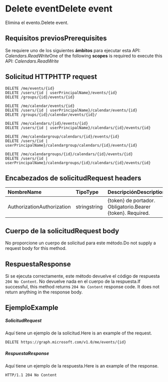 # <a name="delete-event"></a><span data-ttu-id="86ef0-101">Delete event</span><span class="sxs-lookup"><span data-stu-id="86ef0-101">Delete event</span></span>

<span data-ttu-id="86ef0-102">Elimina el evento.</span><span class="sxs-lookup"><span data-stu-id="86ef0-102">Delete event.</span></span>
## <a name="prerequisites"></a><span data-ttu-id="86ef0-103">Requisitos previos</span><span class="sxs-lookup"><span data-stu-id="86ef0-103">Prerequisites</span></span>
<span data-ttu-id="86ef0-104">Se requiere uno de los siguientes **ámbitos** para ejecutar esta API: *Calendars.ReadWrite*</span><span class="sxs-lookup"><span data-stu-id="86ef0-104">One of the following **scopes** is required to execute this API: *Calendars.ReadWrite*</span></span> 
## <a name="http-request"></a><span data-ttu-id="86ef0-105">Solicitud HTTP</span><span class="sxs-lookup"><span data-stu-id="86ef0-105">HTTP request</span></span>
<!-- { "blockType": "ignored" } -->
```http
DELETE /me/events/{id}
DELETE /users/{id | userPrincipalName}/events/{id}
DELETE /groups/{id}/events/{id}

DELETE /me/calendar/events/{id}
DELETE /users/{id | userPrincipalName}/calendar/events/{id}
DELETE /groups/{id}/calendar/events/{id}/

DELETE /me/calendars/{id}/events/{id}
DELETE /users/{id | userPrincipalName}/calendars/{id}/events/{id}

DELETE /me/calendargroup/calendars/{id}/events/{id}
DELETE /users/{id | userPrincipalName}/calendargroup/calendars/{id}/events/{id}

DELETE /me/calendargroups/{id}/calendars/{id}/events/{id}
DELETE /users/{id | userPrincipalName}/calendargroups/{id}/calendars/{id}/events/{id}
```
## <a name="request-headers"></a><span data-ttu-id="86ef0-106">Encabezados de solicitud</span><span class="sxs-lookup"><span data-stu-id="86ef0-106">Request headers</span></span>
| <span data-ttu-id="86ef0-107">Nombre</span><span class="sxs-lookup"><span data-stu-id="86ef0-107">Name</span></span>       | <span data-ttu-id="86ef0-108">Tipo</span><span class="sxs-lookup"><span data-stu-id="86ef0-108">Type</span></span> | <span data-ttu-id="86ef0-109">Descripción</span><span class="sxs-lookup"><span data-stu-id="86ef0-109">Description</span></span>|
|:---------------|:--------|:----------|
| <span data-ttu-id="86ef0-110">Authorization</span><span class="sxs-lookup"><span data-stu-id="86ef0-110">Authorization</span></span>  | <span data-ttu-id="86ef0-111">string</span><span class="sxs-lookup"><span data-stu-id="86ef0-111">string</span></span>  | <span data-ttu-id="86ef0-p101">{token} de portador. Obligatorio.</span><span class="sxs-lookup"><span data-stu-id="86ef0-p101">Bearer {token}. Required.</span></span> |

## <a name="request-body"></a><span data-ttu-id="86ef0-114">Cuerpo de la solicitud</span><span class="sxs-lookup"><span data-stu-id="86ef0-114">Request body</span></span>
<span data-ttu-id="86ef0-115">No proporcione un cuerpo de solicitud para este método.</span><span class="sxs-lookup"><span data-stu-id="86ef0-115">Do not supply a request body for this method.</span></span>

## <a name="response"></a><span data-ttu-id="86ef0-116">Respuesta</span><span class="sxs-lookup"><span data-stu-id="86ef0-116">Response</span></span>

<span data-ttu-id="86ef0-p102">Si se ejecuta correctamente, este método devuelve el código de respuesta `204 No Content`. No devuelve nada en el cuerpo de la respuesta.</span><span class="sxs-lookup"><span data-stu-id="86ef0-p102">If successful, this method returns `204 No Content` response code. It does not return anything in the response body.</span></span>

## <a name="example"></a><span data-ttu-id="86ef0-119">Ejemplo</span><span class="sxs-lookup"><span data-stu-id="86ef0-119">Example</span></span>
##### <a name="request"></a><span data-ttu-id="86ef0-120">Solicitud</span><span class="sxs-lookup"><span data-stu-id="86ef0-120">Request</span></span>
<span data-ttu-id="86ef0-121">Aquí tiene un ejemplo de la solicitud.</span><span class="sxs-lookup"><span data-stu-id="86ef0-121">Here is an example of the request.</span></span>
<!-- {
  "blockType": "request",
  "name": "delete_event"
}-->
```http
DELETE https://graph.microsoft.com/v1.0/me/events/{id}
```
##### <a name="response"></a><span data-ttu-id="86ef0-122">Respuesta</span><span class="sxs-lookup"><span data-stu-id="86ef0-122">Response</span></span>
<span data-ttu-id="86ef0-123">Aquí tiene un ejemplo de la respuesta.</span><span class="sxs-lookup"><span data-stu-id="86ef0-123">Here is an example of the response.</span></span> 
<!-- {
  "blockType": "response",
  "truncated": true
} -->
```http
HTTP/1.1 204 No Content
```

<!-- uuid: 8fcb5dbc-d5aa-4681-8e31-b001d5168d79
2015-10-25 14:57:30 UTC -->
<!-- {
  "type": "#page.annotation",
  "description": "Delete event",
  "keywords": "",
  "section": "documentation",
  "tocPath": ""
}-->
